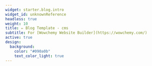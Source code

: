 ```yaml
---
widget: starter.blog.intro
widget_id: unknownReference
headless: true
weight: 10
title: ✏️ Blog Template - cms
subtitle: For [Wowchemy Website Builder](https://wowchemy.com/)
active: true
design:
  background:
    color: "#090a0b"
    text_color_light: true
---
```

